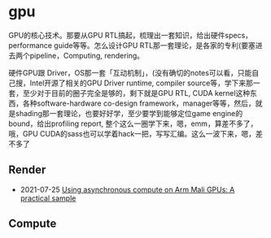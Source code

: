 # gpu

GPU的核心技术。那要从GPU RTL搞起，梳理出一套知识，给出硬件specs，performance guide等等。怎么设计GPU RTL那一套理论，是各家的专利(要塞进去两个pipeline，Computing, rendering。

硬件GPU跟 Driver，OS那一套「互动机制」，(没有确切的notes可以看，只能自己搜，Intel开源了相关的GPU Driver runtime, compiler source等，学下来那一套，至少对于目前的圈子完全是够的，剩下就是GPU RTL, CUDA kernel这种东西，各种software-hardware co-design framework，manager等等，然后，就是shading那一套理论，也要好好学，至少要学到能够定位game engine的bound，给出profiling report, 整个这么一圈学下来，嗯，emm，算差不多了，哦，GPU CUDA的sass也可以学着hack一把，写写汇编。这么一波下来，嗯，差不多了

 

## Render

- 2021-07-25 [Using asynchronous compute on Arm Mali GPUs: A practical sample](./render/UsingAsynchronousComputeOnArmMaliGPUs:APracticalSample.md)

## Compute
